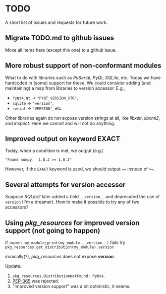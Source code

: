 # TODO 

A short list of issues and requests for future work.

## Migrate TODO.md to github issues

Move all items here (except this one) to a github issue.

## More robust support of non-conformant modules

What to do with libraries such as *PySerial*, *PyQt*, *SQLite*, etc.  Today we
have hardcoded in (some) support for these.  We could consider adding (and
maintaining) a map from libraries to version accessor.  E.g.,

 * `PyQt4.Qt`&nbsp;&rarr;&nbsp;`"PYQT_VERSION_STR"`,
 * `sqlite`&nbsp;&rarr;&nbsp;`"version"`,
 * `serial`&nbsp;&rarr;&nbsp;`"VERSION"`, etc.


Other libraries again do not expose version strings at all, like *libxslt*,
*libxml2*, and *inspect*.  Here we cannot and will not do anything.


## Improved output on keyword EXACT

Today, when a condition is met, we output (e.g.)

    "Found numpy.  1.8.2 >= 1.8.2"

However, if the `EXACT` keyword is used, we should output&nbsp;`==` instead
of&nbsp;`>=`.

## Several attempts for version accessor

Suppose *SQLite2* later added a field `__version__` and deprecated the use of
`version` (I'm a dreamer).  How to make it possible to try any of two accessors?


## Using *pkg_resources* for improved version support (not going to happen)

if `import my_module;print(my_module.__version__)` fails try
`pkg_resources.get_distribution(my_module).version`

ironically(?), *pkg_resources* does not expose __version__.

Update:

1. `pkg_resources.DistributionNotFound: PyQt4`.
1. [PEP-365](https://www.python.org/dev/peps/pep-0365/) was rejected.
1. "Improved version support" was a bit optimistic, it seems.
